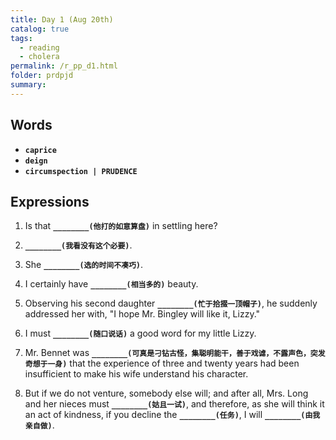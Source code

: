```yaml
---
title: Day 1 (Aug 20th)
catalog: true
tags: 
  - reading
  - cholera
permalink: /r_pp_d1.html
folder: prdpjd
summary: 
---
```


## Words

-   <b data-toggle="tooltip" data-original-title="{{site.data.glossary.caprice}}">`caprice`</b>
-   <b data-toggle="tooltip" data-original-title="{{site.data.glossary.deign}}">`deign`</b>
-   <b data-toggle="tooltip" data-original-title="{{site.data.glossary.circumspection}}">`circumspection | PRUDENCE`</b>



## Expressions

1.  Is that <b data-toggle="tooltip" data-original-title="{{site.data.answers.01_a}}">`________(他打的如意算盘)`</b> in settling here?

2.  <b data-toggle="tooltip" data-original-title="{{site.data.answers.01_b}}">`________(我看没有这个必要)`</b>.

3.  She <b data-toggle="tooltip" data-original-title="{{site.data.answers.01_c}}">`________(选的时间不凑巧)`</b>.

4.  I certainly have <b data-toggle="tooltip" data-original-title="{{site.data.answers.01_d}}">`________(相当多的)`</b> beauty.

5.  Observing his second daughter <b data-toggle="tooltip" data-original-title="{{site.data.answers.01_e}}">`________(忙于拾掇一顶帽子)`</b>, he suddenly addressed her with, "I hope Mr. Bingley will like it, Lizzy."

6.  I must <b data-toggle="tooltip" data-original-title="{{site.data.answers.01_f}}">`________(随口说话)`</b> a good word for my little Lizzy.

7.  Mr. Bennet was <b data-toggle="tooltip" data-original-title="{{site.data.answers.01_g}}">`________(可真是刁钻古怪，集聪明能干，善于戏谑，不露声色，突发奇想于一身)`</b> that the experience of three and twenty years had been insufficient to make his wife understand his character.

8.  But if we do not venture, somebody else will; and after all, Mrs. Long and her nieces must <b data-toggle="tooltip" data-original-title="{{site.data.answers.01_h}}">`________(姑且一试)`</b>, and therefore, as she will think it an act of kindness, if you decline the <b data-toggle="tooltip" data-original-title="{{site.data.answers.01_h2}}">`________(任务)`</b>, I will <b data-toggle="tooltip" data-original-title="{{site.data.answers.01_h3}}">`________(由我亲自做)`</b>.
